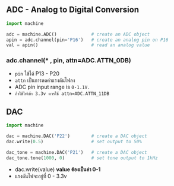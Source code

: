 ## ADC - Analog to Digital Conversion
```python
import machine

adc = machine.ADC()             # create an ADC object
apin = adc.channel(pin='P16')   # create an analog pin on P16
val = apin()                    # read an analog value
```
### adc.channel(* , pin, attn=ADC.ATTN_0DB)
* `pin` ใข้ได้ P13 - P20
* `attn` เป็นการลดค่าแรงดันไฟลง
* ADC pin input range is `0-1.1V.`
* `ถ้าใช้ไฟเข้า 3.3v ควรใช้ attn=ADC.ATTN_11DB`

## DAC
```python
import machine

dac = machine.DAC('P22')        # create a DAC object
dac.write(0.5)                  # set output to 50%

dac_tone = machine.DAC('P21')   # create a DAC object
dac_tone.tone(1000, 0)          # set tone output to 1kHz
```
* dac.write(value) **value ต้องเป็นค่า 0-1**
* แรงดันไฟจะอยู่ที่ 0 - 3.3v